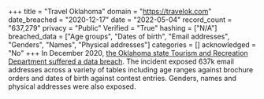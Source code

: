 +++
title = "Travel Oklahoma"
domain = "https://travelok.com"
date_breached = "2020-12-17"
date = "2022-05-04"
record_count = "637,279"
privacy = "Public"
Verified = "True"
hashing = ["N/A"]
breached_data = ["Age groups", "Dates of birth", "Email addresses", "Genders", "Names", "Physical addresses"]
categories = []
acknowledged = "No"
+++
In December 2020, <a href="https://tulsaworld.com/news/local/state-tourism-department-reports-data-breach-no-social-security-financial-data-compromised/article_105b0d18-6595-11eb-998b-1b96c12d2d14.html" target="_blank" rel="noopener">the Oklahoma state Tourism and Recreation Department suffered a data breach</a>. The incident exposed 637k email addresses across a variety of tables including age ranges against brochure orders and dates of birth against contest entries. Genders, names and physical addresses were also exposed.
